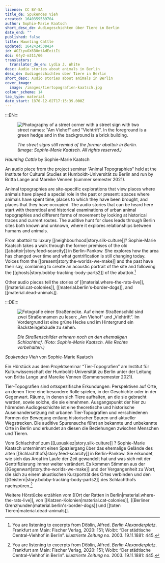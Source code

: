 ```yaml
---
license: CC BY-SA
title_de: Spukendes Vieh
created: 1640359539704
author: Sophie-Marie Kaatsch
short_desc_de: Audiogeschichten über Tiere in Berlin
date_end: ""
published: false
title: Haunting Cattle
updated: 1642424538424
id: AOZiyuOX6B0ntAdEoiiIi
doi: 64y2-m311/66
translators:
  translator_de_en: Lydia J. White
desc: Audio stories about animals in Berlin
desc_de: Audiogeschichten über Tiere in Berlin
short_desc: Audio stories about animals in Berlin
cover_image:
  image: /images/tiertopografien-kaatsch.jpg
colour_scheme: 14
tao_type: material
date_start: 1870-12-02T17:15:39.000Z
---
```


:::EN:::

<figure>

![Photography of a street corner with a street sign with two street names: "Am Viehof" and "Viehtrift". In the foreground is a green hedge and in the background is a brick building.](/images/mv/tiertopografien-kaatsch.jpg)

<figcaption>

_The street signs still remind of the former abattoir in Berlin. (Image: Sophie-Marie Kaatsch. All rights reserved.)_

</figcaption>

</figure>

<sound file="/audio/Audiobeitrag_Kaatsch.mp3">_Haunting Cattle_ by Sophie-Marie Kaatsch</sound>

An audio piece from the project seminar “Animal Topographies” held at the Institute for Cultural Studies at Humboldt-Universität zu Berlin and run by Britta Lange and Mareike Vennen (summer semester 2021). 

Animal topographies are site-specific explorations that view places where animals have played a special role in the past or present: spaces where animals have spent time, places to which they have been brought, and places that they have occupied. The audio stories that can be heard here start with theoretical and historical examinations of urban animal topographies and different forms of movement by looking at historical traces and current routes. The auditive hunt for clues leads through Berlin sites both known and unknown, where it explores relationships between humans and animals.

From abattoir to luxury [[neighbourhood|story.silk-culture]]? Sophie-Marie Kaatsch takes a walk through the former premises of the old [[abattoir|story.feed-scarcity]] in Berlin-Pankow. She explores how the area has changed over time and what gentrification is still changing today. Voices from the [[present|story.the-worlds-we-make]] and the past have their say, combining to create an acoustic portrait of the site and following the [[ghosts|story.bobby-tracking-body-parts2]] of the abattoir.[^1] 

Other audio pieces tell the stories of [[material.where-the-rats-live]], [[material.cat-colonies]], [[material.berlin's-border-dogs]], and [[material.dead-animals]].


[^1]: You are listening to excerpts from Döblin, Alfred. _Berlin Alexanderplatz_. Frankfurt am Main: Fischer Verlag, 2020: 151; Wolbt: “Der städtische Central-Viehhof in Berlin”. _Illustrierte Zeitung_ no. 2003. 19.11.1881: 445. 

:::DE:::

<figure>

![Fotografie einer Straßenecke. Auf einem Straßenschild sind zwei Straßennamen zu lesen: „Am Viehof“ und „Viehtrift“. Im Vordergrund ist eine grüne Hecke und im Hintergrund ein Backsteingebäude zu sehen.](/images/mv/tiertopografien-kaatsch.jpg)

<figcaption>

_Die Straßenschilder erinnern noch an den ehemaligen Schlachthof. (Foto: Sophie-Marie Kaatsch. Alle Rechte vorbehalten.)_

</figcaption>

</figure>

<sound file="/audio/Audiobeitrag_Kaatsch.mp3">_Spukendes Vieh_ von Sophie-Marie Kaatsch</sound>

Ein Hörstück aus dem Projektseminar “Tier-Topografien” am Institut für Kulturwissenschaft der Humboldt-Universität zu Berlin unter der Leitung von Britta Lange und Mareike Vennen (Sommersemester 2021). 

Tier-Topografien sind ortsspezifische Erkundungen: Perspektiven auf Orte, an denen Tiere eine besondere Rolle spielen, in der Geschichte oder in der Gegenwart. Räume, in denen sich Tiere aufhalten, an die sie gebracht werden, sowie solche, die sie einnehmen. Ausgangspunkt der hier zu hörenden Audiogeschichte ist eine theoretische und historische Auseinandersetzung mit urbanen Tier-Topografien und verschiedenen Formen der Bewegung entlang historischer Spuren und aktueller Wegstrecken. Die auditive Spurensuche führt an bekannte und unbekannte Orte in Berlin und erkundet an diesen die Beziehungen zwischen Menschen und Tieren.

Vom Schlachthof zum [[Luxuskiez|story.silk-culture]] ? Sophie-Marie Kaatsch unternimmt einen Spaziergang über das ehemalige Gelände des alten [[Schlachthofs|story.feed-scarcity]]  in Berlin-Pankow. Sie erkundet, wie sich das Areal im Laufe der Zeit gewandelt hat und was sich mit der Gentrifizierung immer weiter verändert. Es kommen Stimmen aus der [[Gegenwart|story.the-worlds-we-make]] und der Vergangenheit zu Wort, die sich zu einem akustischen Kurzporträt des Ortes verbinden und den [[Geistern|story.bobby-tracking-body-parts2]] des Schlachthofs nachspüren.[^1] 

Weitere Hörstücke erzählen vom [[Ort der Ratten in Berlin|material.where-the-rats-live]], von [[Katzen-Kolonien|material.cat-colonies]], [[Berliner Grenzhunden|material.berlin's-border-dogs]] und [[toten Tieren|material.dead-animals]].

[^1]: Sie hören Auszüge aus Döblin, Alfred. _Berlin Alexanderplatz_. Frankfurt am Main: Fischer Verlag, 2020: 151; Wolbt: “Der städtische Central-Viehhof in Berlin”. _Illustrirte Zeitung_ Nr. 2003. 19.11.1881: 445.
